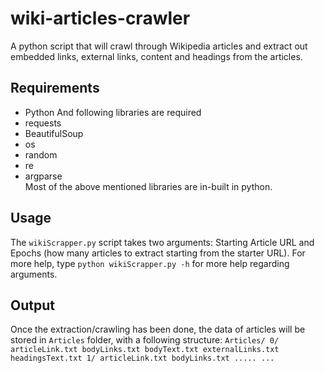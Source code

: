 # wiki-articles-crawler
A python script that will crawl through Wikipedia articles and extract out embedded links, external links, content and headings from the articles.

## Requirements
- Python
And following libraries are required
- requests
- BeautifulSoup
- os
- random
- re
- argparse <br>
Most of the above mentioned libraries are in-built in python.

## Usage
The `wikiScrapper.py` script takes two arguments: Starting Article URL and Epochs (how many articles to extract starting from the starter URL).
For more help, type `python wikiScrapper.py -h` for more help regarding arguments.

## Output
Once the extraction/crawling has been done, the data of articles will be stored in `Articles` folder, with a following structure:
`
Articles/
   0/
    articleLink.txt
    bodyLinks.txt
    bodyText.txt
    externalLinks.txt
    headingsText.txt
   1/
    articleLink.txt
    bodyLinks.txt
    .....
    ...
`
